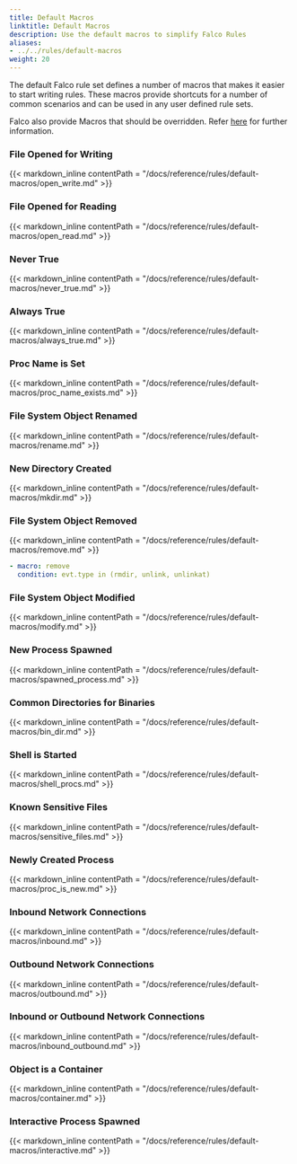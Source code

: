 ```yaml
---
title: Default Macros
linktitle: Default Macros
description: Use the default macros to simplify Falco Rules
aliases:
- ../../rules/default-macros
weight: 20
---
```


The default Falco rule set defines a number of macros that makes it easier to start writing rules. These macros provide shortcuts for a number of common scenarios and can be used in any user defined rule sets. 

Falco also provide Macros that should be overridden. Refer [here](/docs/reference/rules/macros-override) for further information.

### File Opened for Writing

{{< markdown_inline contentPath = "/docs/reference/rules/default-macros/open_write.md" >}}

### File Opened for Reading

{{< markdown_inline contentPath = "/docs/reference/rules/default-macros/open_read.md" >}}

### Never True

{{< markdown_inline contentPath = "/docs/reference/rules/default-macros/never_true.md" >}}

### Always True

{{< markdown_inline contentPath = "/docs/reference/rules/default-macros/always_true.md" >}}

### Proc Name is Set

{{< markdown_inline contentPath = "/docs/reference/rules/default-macros/proc_name_exists.md" >}}

### File System Object Renamed

{{< markdown_inline contentPath = "/docs/reference/rules/default-macros/rename.md" >}}

### New Directory Created

{{< markdown_inline contentPath = "/docs/reference/rules/default-macros/mkdir.md" >}}

### File System Object Removed

{{< markdown_inline contentPath = "/docs/reference/rules/default-macros/remove.md" >}}

```yaml
- macro: remove
  condition: evt.type in (rmdir, unlink, unlinkat)
```

### File System Object Modified

{{< markdown_inline contentPath = "/docs/reference/rules/default-macros/modify.md" >}}

### New Process Spawned

{{< markdown_inline contentPath = "/docs/reference/rules/default-macros/spawned_process.md" >}}

### Common Directories for Binaries

{{< markdown_inline contentPath = "/docs/reference/rules/default-macros/bin_dir.md" >}}

### Shell is Started

{{< markdown_inline contentPath = "/docs/reference/rules/default-macros/shell_procs.md" >}}

### Known Sensitive Files

{{< markdown_inline contentPath = "/docs/reference/rules/default-macros/sensitive_files.md" >}}

### Newly Created Process

{{< markdown_inline contentPath = "/docs/reference/rules/default-macros/proc_is_new.md" >}}

### Inbound Network Connections

{{< markdown_inline contentPath = "/docs/reference/rules/default-macros/inbound.md" >}}

### Outbound Network Connections

{{< markdown_inline contentPath = "/docs/reference/rules/default-macros/outbound.md" >}}

### Inbound or Outbound Network Connections

{{< markdown_inline contentPath = "/docs/reference/rules/default-macros/inbound_outbound.md" >}}

### Object is a Container

{{< markdown_inline contentPath = "/docs/reference/rules/default-macros/container.md" >}}

### Interactive Process Spawned

{{< markdown_inline contentPath = "/docs/reference/rules/default-macros/interactive.md" >}}
